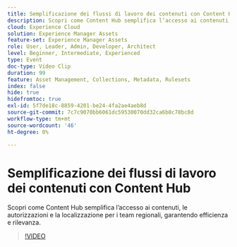 ```yaml
---
title: Semplificazione dei flussi di lavoro dei contenuti con Content Hub
description: Scopri come Content Hub semplifica l’accesso ai contenuti, le autorizzazioni e la localizzazione per i team regionali, garantendo efficienza e rilevanza.
cloud: Experience Cloud
solution: Experience Manager Assets
feature-set: Experience Manager Assets
role: User, Leader, Admin, Developer, Architect
level: Beginner, Intermediate, Experienced
type: Event
doc-type: Video Clip
duration: 99
feature: Asset Management, Collections, Metadata, Rulesets
index: false
hide: true
hidefromtoc: true
exl-id: 5f7de18c-8859-4201-be24-4fa2ae4aeb8d
source-git-commit: 7c7c9070bb6061dc59530070dd32ca6b8c78bc8d
workflow-type: tm+mt
source-wordcount: '46'
ht-degree: 0%

---
```


# Semplificazione dei flussi di lavoro dei contenuti con Content Hub

Scopri come Content Hub semplifica l’accesso ai contenuti, le autorizzazioni e la localizzazione per i team regionali, garantendo efficienza e rilevanza.

>[!VIDEO](https://video.tv.adobe.com/v/3459240/?learn=on&enablevpops)
